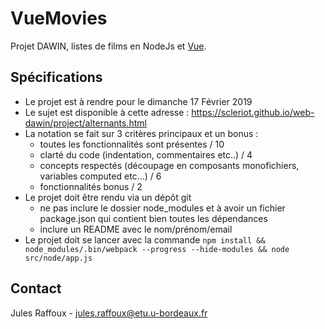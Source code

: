 # VueMovies

Projet DAWIN, listes de films en NodeJs et [Vue](https://vuejs.org/).

## Spécifications

- Le projet est à rendre pour le dimanche 17 Février 2019
- Le sujet est disponible à cette adresse : https://scleriot.github.io/web-dawin/project/alternants.html
- La notation se fait sur 3 critères principaux et un bonus :
  - toutes les fonctionnalités sont présentes / 10
  - clarté du code (indentation, commentaires etc..) / 4
  - concepts respectés (découpage en composants monofichiers, variables computed etc...) / 6
  - fonctionnalités bonus / 2
- Le projet doit être rendu via un dépôt git
  - ne pas inclure le dossier node_modules et à avoir un fichier package.json qui contient bien toutes les dépendances
  - inclure un README avec le nom/prénom/email
- Le projet doit se lancer avec la commande `npm install && node_modules/.bin/webpack --progress --hide-modules && node src/node/app.js`


## Contact

Jules Raffoux - jules.raffoux@etu.u-bordeaux.fr
